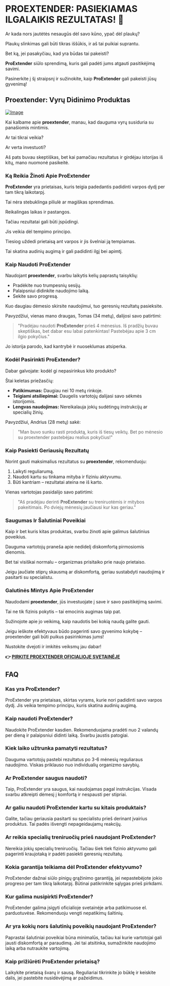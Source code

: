 # PROEXTENDER: PASIEKIAMAS ILGALAIKIS REZULTATAS! 💪

Ar kada nors jautėtės nesaugūs dėl savo kūno, ypač dėl plaukų? 

Plaukų slinkimas gali būti tikras iššūkis, ir aš tai puikiai suprantu. 

Bet ką, jei pasakyčiau, kad yra būdas tai pakeisti? 

**ProExtender** siūlo sprendimą, kuris gali padėti jums atgauti pasitikėjimą savimi. 

Pasinerkite į šį straipsnį ir sužinokite, kaip **ProExtender** gali pakeisti jūsų gyvenimą!

## Proextender: Vyrų Didinimo Produktas

[![Image](https://www2.sellhealth.com/26/proextender_2_2.jpg)](https://gchaffi.com/HXGVsxVf)

Kai kalbame apie **proextender**, manau, kad dauguma vyrų susiduria su panašiomis mintimis.

Ar tai tikrai veikia?

Ar verta investuoti?

Aš pats buvau skeptiškas, bet kai pamačiau rezultatus ir girdėjau istorijas iš kitų, mano nuomonė pasikeitė.

### Ką Reikia Žinoti Apie ProExtender

**ProExtender** yra prietaisas, kuris teigia padedantis padidinti varpos dydį per tam tikrą laikotarpį. 

Tai nėra stebuklinga piliulė ar magiškas sprendimas. 

Reikalingas laikas ir pastangos.

Tačiau rezultatai gali būti įspūdingi.

Jis veikia dėl tempimo principo. 

Tiesiog uždedi prietaisą ant varpos ir jis švelniai ją tempiamas. 

Tai skatina audinių augimą ir gali padidinti ilgį bei apimtį.

### Kaip Naudoti ProExtender

Naudojant **proextender**, svarbu laikytis kelių paprastų taisyklių:

- Pradėkite nuo trumpesnių sesijų.
- Palaipsniui didinkite naudojimo laiką.
- Sekite savo progresą.

Kuo daugiau dėmesio skirsite naudojimui, tuo geresnių rezultatų pasieksite. 

Pavyzdžiui, vienas mano draugas, Tomas (34 metų), dalijosi savo patirtimi:

> "Pradėjau naudoti **ProExtender** prieš 4 mėnesius. Iš pradžių buvau skeptiškas, bet dabar esu labai patenkintas! Pastebėjau apie 3 cm ilgio pokyčius."

Jo istorija parodo, kad kantrybė ir nuoseklumas atsiperka.

### Kodėl Pasirinkti ProExtender?

Dabar galvojate: kodėl gi nepasirinkus kito produkto? 

Štai keletas priežasčių:

- **Patikimumas:** Daugiau nei 10 metų rinkoje.
- **Teigiami atsiliepimai:** Daugelis vartotojų dalijasi savo sėkmės istorijomis.
- **Lengvas naudojimas:** Nereikalauja jokių sudėtingų instrukcijų ar specialių žinių.

Pavyzdžiui, Andrius (28 metų) sakė:

> "Man buvo sunku rasti produktą, kuris iš tiesų veiktų. Bet po mėnesio su proextender pastebėjau realius pokyčius!"

### Kaip Pasiekti Geriausių Rezultatų

Norint gauti maksimalius rezultatus su **proextender**, rekomenduoju:

1. Laikyti reguliarumą.
2. Naudoti kartu su tinkama mityba ir fiziniu aktyvumu.
3. Būti kantriam – rezultatai ateina ne iš karto.

Vienas vartotojas pasidalijo savo patirtimi:

> "Aš pradėjau derinti **ProExtender** su treniruotėmis ir mitybos pakeitimais. Po dviejų mėnesių jaučiausi kur kas geriau."

### Saugumas Ir Šalutiniai Poveikiai

Kaip ir bet kuris kitas produktas, svarbu žinoti apie galimus šalutinius poveikius. 

Dauguma vartotojų praneša apie nedidelį diskomfortą pirmosiomis dienomis.

Bet tai visiškai normalu – organizmas prisitaiko prie naujo prietaiso.

Jeigu jaučiate stiprų skausmą ar diskomfortą, geriau sustabdyti naudojimą ir pasitarti su specialistu.

### Galutinės Mintys Apie ProExtender

Naudodami **proextender**, jūs investuojate į save ir savo pasitikėjimą savimi. 

Tai ne tik fizinis pokytis – tai emocinis augimas taip pat.

Sužinojote apie jo veikimą, kaip naudotis bei kokią naudą galite gauti.

Jeigu ieškote efektyvaus būdo pagerinti savo gyvenimo kokybę – proextender gali būti puikus pasirinkimas jums!

Nustokite dvejoti ir imkitės veiksmų jau dabar!



**👉 [PIRKITE PROEXTENDER OFICIALIOJE SVETAINĖJE](https://gchaffi.com/HXGVsxVf)**

## FAQ

### Kas yra ProExtender?
ProExtender yra prietaisas, skirtas vyrams, kurie nori padidinti savo varpos dydį. Jis veikia tempimo principu, kuris skatina audinių augimą.

### Kaip naudoti ProExtender?
Naudokite ProExtender kasdien. Rekomenduojama pradėti nuo 2 valandų per dieną ir palaipsniui didinti laiką. Svarbu jaustis patogiai.

### Kiek laiko užtrunka pamatyti rezultatus?
Dauguma vartotojų pastebi rezultatus po 3-6 mėnesių reguliaraus naudojimo. Viskas priklauso nuo individualių organizmo savybių.

### Ar ProExtender saugus naudoti?
Taip, ProExtender yra saugus, kai naudojamas pagal instrukcijas. Visada svarbu atkreipti dėmesį į komfortą ir nespausti per stipriai.

### Ar galiu naudoti ProExtender kartu su kitais produktais?
Galite, tačiau geriausia pasitarti su specialistu prieš derinant įvairius produktus. Tai padės išvengti nepageidaujamų reakcijų.

### Ar reikia specialių treniruočių prieš naudojant ProExtender?
Nereikia jokių specialių treniruočių. Tačiau šiek tiek fizinio aktyvumo gali pagerinti kraujotaką ir padėti pasiekti geresnių rezultatų.

### Kokia garantija teikiama dėl ProExtender efektyvumo?
ProExtender dažnai siūlo pinigų grąžinimo garantiją, jei nepastebėjote jokio progreso per tam tikrą laikotarpį. Būtinai patikrinkite sąlygas prieš pirkdami.

### Kur galima nusipirkti ProExtender?
ProExtender galima įsigyti oficialioje svetainėje arba patikimuose el. parduotuvėse. Rekomenduoju vengti nepatikimų šaltinių.

### Ar yra kokių nors šalutinių poveikių naudojant ProExtender?
Paprastai šalutiniai poveikiai būna minimalūs, tačiau kai kurie vartotojai gali jausti diskomfortą ar paraudimą. Jei tai atsitinka, sumažinkite naudojimo laiką arba nutraukite vartojimą.

### Kaip prižiūrėti ProExtender prietaisą?
Laikykite prietaisą švarų ir sausą. Reguliariai tikrinkite jo būklę ir keiskite dalis, jei pastebite nusidėvėjimą ar pažeidimus.